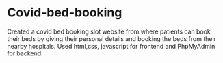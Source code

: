 # Covid-bed-booking
Created a covid bed booking slot website from where patients can book their beds by giving their personal details and booking the beds from their nearby hospitals.
Used html,css, javascript for frontend and PhpMyAdmin for backend.
